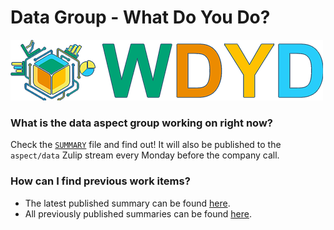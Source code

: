 # Data Group - What Do You Do?

![WDYD?](./logo.png)

### What is the data aspect group working on right now?

Check the [`SUMMARY`](./SUMMARY.md) file and find out!
It will also be published to the `aspect/data` Zulip stream every Monday before the company call.

### How can I find previous work items?

- The latest published summary can be found [here](https://github.com/balena-io-experimental/data-group-wdyd/releases/latest).
- All previously published summaries can be found [here](https://github.com/balena-io-experimental/data-group-wdyd/releases).
